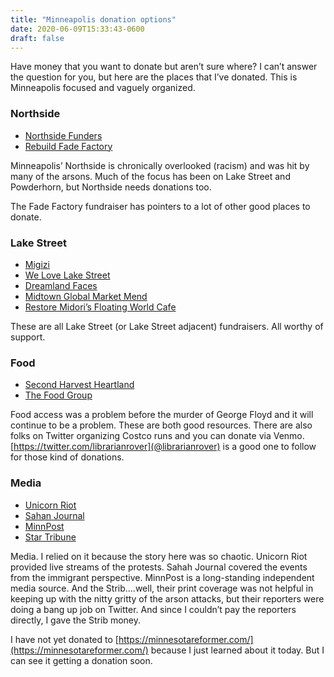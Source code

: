 ```yaml
---
title: "Minneapolis donation options"
date: 2020-06-09T15:33:43-0600
draft: false
---
```






Have money that you want to donate but aren’t sure where? I can’t answer the question for you, but here are the places that I’ve donated. This is Minneapolis focused and vaguely organized.

### Northside

*   [Northside Funders](https://giving.onecause.com/public/02ad4737-2285-4ad2-91c6-95cd66b423bf/fundraisers/c60e5030-69ce-4853-8b11-4727da5054ad/donate)
*   [Rebuild Fade Factory](https://www.gofundme.com/f/rebuild-fade-factory)

Minneapolis’ Northside is chronically overlooked (racism) and was hit by many of the arsons. Much of the focus has been on Lake Street and Powderhorn, but Northside needs donations too.

The Fade Factory fundraiser has pointers to a lot of other good places to donate.

### Lake Street

*   [Migizi](https://www.givemn.org/organization/Migizi-Communications)
*   [We Love Lake Street](https://www.welovelakestreet.com/)
*   [Dreamland Faces](https://www.gofundme.com/f/dreamland-faces)
*   [Midtown Global Market Mend](https://www.gofundme.com/f/midtown-global-market)
*   [Restore Midori’s Floating World Cafe](https://www.gofundme.com/f/restore-midori039s-floating-world-cafe)

These are all Lake Street (or Lake Street adjacent) fundraisers. All worthy of support.

### Food

*   [Second Harvest Heartland](https://www.2harvest.org/)
*   [The Food Group](https://thefoodgroupmn.org/)

Food access was a problem before the murder of George Floyd and it will continue to be a problem. These are both good resources. There are also folks on Twitter organizing Costco runs and you can donate via Venmo. [https://twitter.com/librarianrover](@librarianrover) is a good one to follow for those kind of donations.

### Media

*   [Unicorn Riot](https://unicornriot.ninja/)
*   [Sahan Journal](https://sahanjournal.com/)
*   [MinnPost](https://www.minnpost.com/)
*   [Star Tribune](https://www.startribune.com/)

Media. I relied on it because the story here was so chaotic. Unicorn Riot provided live streams of the protests. Sahah Journal covered the events from the immigrant perspective. MinnPost is a long-standing independent media source. And the Strib….well, their print coverage was not helpful in keeping up with the nitty gritty of the arson attacks, but their reporters were doing a bang up job on Twitter. And since I couldn’t pay the reporters directly, I gave the Strib money.

I have not yet donated to [https://minnesotareformer.com/](https://minnesotareformer.com/) because I just learned about it today. But I can see it getting a donation soon.



